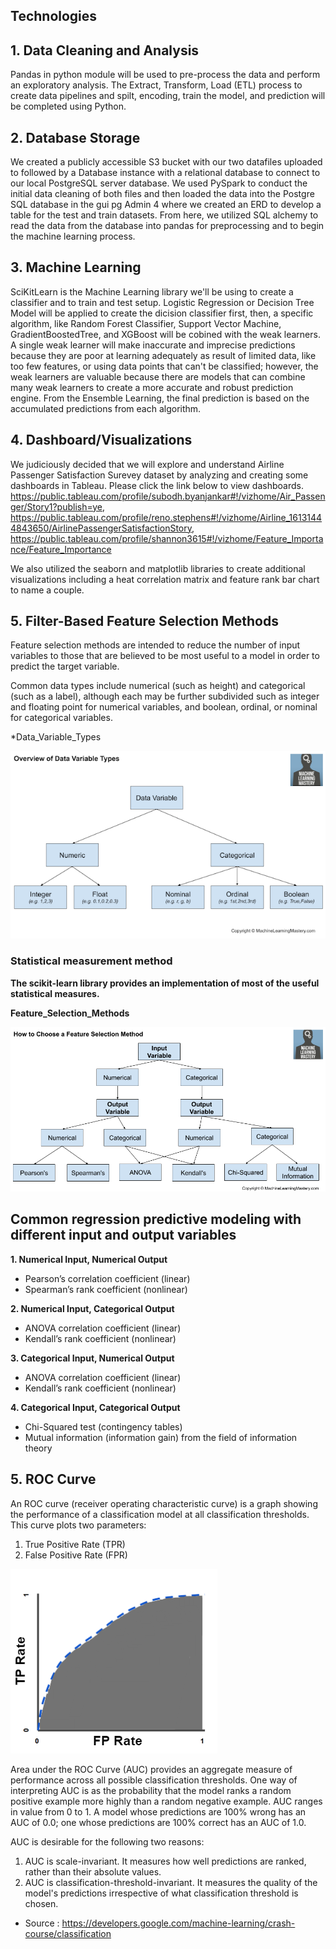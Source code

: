 ## Technologies

## 1. Data Cleaning and Analysis
Pandas in python module will be used to pre-process the data and perform an exploratory analysis. The Extract, Transform, Load (ETL) process to create data pipelines and spilt, encoding, train the model, and prediction will be completed using Python.

## 2. Database Storage
We created a publicly accessible S3 bucket with our two datafiles uploaded to followed by a Database instance with a relational database to connect to our local PostgreSQL server database. We used PySpark to conduct the initial data cleaning of both files and then loaded the data into the Postgre SQL database in the gui pg Admin 4 where we created an ERD to develop a table for the test and train datasets. From here, we utilized SQL alchemy to read the data from the database into pandas for preprocessing and to begin the machine learning process.

## 3. Machine Learning
SciKitLearn is the Machine Learning library we'll be using to create a classifier and to train and test setup. Logistic Regression or Decision Tree Model will be applied to create the dicision classifier first, then, a specific algorithm, like Random Forest Classifier, Support Vector Machine, GradientBoostedTree, and XGBoost will be cobined with the weak learners. A single weak learner will make inaccurate and imprecise predictions because they are poor at learning adequately as result of limited data, like too few features, or using data points that can't be classified; however, the weak learners are valuable because there are models that can combine many weak learners to create a more accurate and robust prediction engine. From the Ensemble Learning, the final prediction is based on the accumulated predictions from each algorithm.

## 4. Dashboard/Visualizations 
We judiciously decided that we will explore and understand Airline Passenger Satisfaction Surevey dataset by analyzing and creating some dashboards in Tableau. Please click the link below to view dashboards. https://public.tableau.com/profile/subodh.byanjankar#!/vizhome/Air_Passenger/Story1?publish=ye, https://public.tableau.com/profile/reno.stephens#!/vizhome/Airline_16131444843650/AirlinePassengerSatisfactionStory, https://public.tableau.com/profile/shannon3615#!/vizhome/Feature_Importance/Feature_Importance

We also utilized the seaborn and matplotlib libraries to create additional visualizations including a heat correlation matrix and feature rank bar chart to name a couple.

## 5. Filter-Based Feature Selection Methods
Feature selection methods are intended to reduce the number of input variables to those that are believed to be most useful to a model in order to predict the target variable.

Common data types include numerical (such as height) and categorical (such as a label), although each may be further subdivided such as integer and floating point for numerical variables, and boolean, ordinal, or nominal for categorical variables.

*Data_Variable_Types

![Data_Variable_Types](images/Data_Variable_Types.png)


### Statistical measurement method

**The scikit-learn library provides an implementation of most of the useful statistical measures.**

**Feature_Selection_Methods**

![Feature_Selection_Methods](images/Feature_Selection_Methods.png)


## Common regression predictive modeling with different input and output variables

**1. Numerical Input, Numerical Output**

* Pearson’s correlation coefficient (linear)
* Spearman’s rank coefficient (nonlinear)

**2. Numerical Input, Categorical Output**

* ANOVA correlation coefficient (linear)
* Kendall’s rank coefficient (nonlinear)

**3. Categorical Input, Numerical Output**

* ANOVA correlation coefficient (linear)
* Kendall’s rank coefficient (nonlinear)

**4. Categorical Input, Categorical Output**

* Chi-Squared test (contingency tables)
* Mutual information (information gain) from the field of information theory

## 5. ROC Curve

An ROC curve (receiver operating characteristic curve) is a graph showing the performance of a classification model at all classification thresholds. This curve plots two parameters:

1. True Positive Rate (TPR)
2. False Positive Rate (FPR)


![area_under_ROCcurve](images/area_under_curve.png)

Area under the ROC Curve (AUC) provides an aggregate measure of performance across all possible classification thresholds. One way of interpreting AUC is as the probability that the model ranks a random positive example more highly than a random negative example. AUC ranges in value from 0 to 1. A model whose predictions are 100% wrong has an AUC of 0.0; one whose predictions are 100% correct has an AUC of 1.0.

AUC is desirable for the following two reasons:

1. AUC is scale-invariant. It measures how well predictions are ranked, rather than their absolute values.
2. AUC is classification-threshold-invariant. It measures the quality of the model's predictions irrespective of what classification threshold is chosen.

* Source : https://developers.google.com/machine-learning/crash-course/classification

